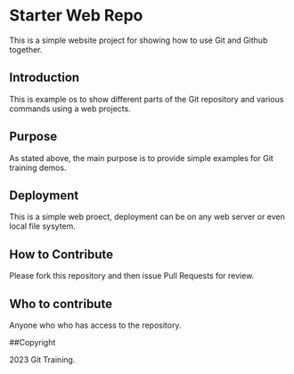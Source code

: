 # Starter Web Repo

This is a simple website project for showing how to use Git and Github together.

## Introduction 

This is example os to show different parts of the Git repository and various commands using a web projects.

## Purpose

As stated above, the main purpose is to provide simple examples for Git training demos.

## Deployment

This is a simple web proect, deployment can be on any web server or even local file sysytem.

## How to Contribute 

Please fork this repository and then issue Pull Requests for review.

## Who to contribute

Anyone who who has access to the repository.

##Copyright

2023 Git Training.
